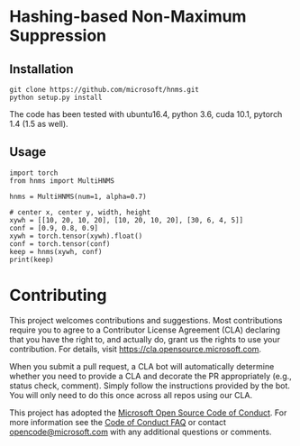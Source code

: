 # Hashing-based Non-Maximum Suppression

## Installation
```
git clone https://github.com/microsoft/hnms.git
python setup.py install
```
The code has been tested with ubuntu16.4, python 3.6, cuda 10.1, pytorch 1.4 (1.5 as
well).

## Usage
```
import torch
from hnms import MultiHNMS

hnms = MultiHNMS(num=1, alpha=0.7)

# center x, center y, width, height
xywh = [[10, 20, 10, 20], [10, 20, 10, 20], [30, 6, 4, 5]]
conf = [0.9, 0.8, 0.9]
xywh = torch.tensor(xywh).float()
conf = torch.tensor(conf)
keep = hnms(xywh, conf)
print(keep)
```


# Contributing

This project welcomes contributions and suggestions.  Most contributions require you to agree to a
Contributor License Agreement (CLA) declaring that you have the right to, and actually do, grant us
the rights to use your contribution. For details, visit https://cla.opensource.microsoft.com.

When you submit a pull request, a CLA bot will automatically determine whether you need to provide
a CLA and decorate the PR appropriately (e.g., status check, comment). Simply follow the instructions
provided by the bot. You will only need to do this once across all repos using our CLA.

This project has adopted the [Microsoft Open Source Code of Conduct](https://opensource.microsoft.com/codeofconduct/).
For more information see the [Code of Conduct FAQ](https://opensource.microsoft.com/codeofconduct/faq/) or
contact [opencode@microsoft.com](mailto:opencode@microsoft.com) with any additional questions or comments.
